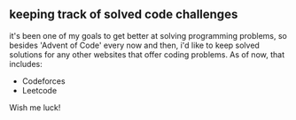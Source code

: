 ## keeping track of solved code challenges

it's been one of my goals to get better at solving programming problems, so besides
'Advent of Code' every now and then, i'd like to keep solved solutions for any other
websites that offer coding problems. As of now, that includes:  

- Codeforces
- Leetcode

Wish me luck!
